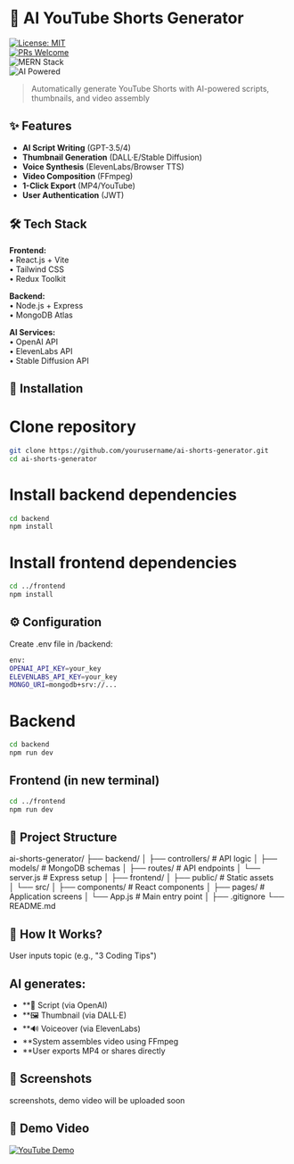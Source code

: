 # 🎥 AI YouTube Shorts Generator  

[![License: MIT](https://img.shields.io/badge/License-MIT-yellow.svg)](https://opensource.org/licenses/MIT)  
[![PRs Welcome](https://img.shields.io/badge/PRs-welcome-brightgreen.svg)](https://github.com/yourusername/ai-shorts-generator/pulls)  
![MERN Stack](https://img.shields.io/badge/Stack-MERN-61DAFB?logo=react&logoColor=white)  
![AI Powered](https://img.shields.io/badge/Powered%20by-AI-FF4F8B?logo=openai)  

> Automatically generate YouTube Shorts with AI-powered scripts, thumbnails, and video assembly  

## ✨ Features  

- **AI Script Writing** (GPT-3.5/4)  
- **Thumbnail Generation** (DALL·E/Stable Diffusion)  
- **Voice Synthesis** (ElevenLabs/Browser TTS)  
- **Video Composition** (FFmpeg)  
- **1-Click Export** (MP4/YouTube)  
- **User Authentication** (JWT)  

## 🛠 Tech Stack  

**Frontend:**  
• React.js + Vite  
• Tailwind CSS  
• Redux Toolkit  

**Backend:**  
• Node.js + Express  
• MongoDB Atlas  

**AI Services:**  
• OpenAI API  
• ElevenLabs API  
• Stable Diffusion API  

## 🚀 Installation  


# Clone repository
```bash
git clone https://github.com/yourusername/ai-shorts-generator.git
cd ai-shorts-generator
```
# Install backend dependencies
```bash
cd backend
npm install
```

# Install frontend dependencies
```bash
cd ../frontend
npm install
```


## ⚙️ Configuration
Create .env file in /backend:
```bash
env:
OPENAI_API_KEY=your_key
ELEVENLABS_API_KEY=your_key
MONGO_URI=mongodb+srv://...
```

# Backend
```bash
cd backend
npm run dev
```

## Frontend (in new terminal)
```bash
cd ../frontend
npm run dev
```

## 📂 Project Structure

ai-shorts-generator/
├── backend/
│   ├── controllers/    # API logic
│   ├── models/         # MongoDB schemas
│   ├── routes/         # API endpoints
│   └── server.js       # Express setup
│
├── frontend/
│   ├── public/         # Static assets  
│   └── src/
│       ├── components/ # React components
│       ├── pages/      # Application screens
│       └── App.js      # Main entry point
│
├── .gitignore
└── README.md

## 🌟 How It Works?
User inputs topic (e.g., "3 Coding Tips")
## AI generates:
- **📝 Script (via OpenAI)
- **🖼️ Thumbnail (via DALL·E)
- **🔊 Voiceover (via ElevenLabs)
- **System assembles video using FFmpeg
- **User exports MP4 or shares directly
## 📸 Screenshots
screenshots, demo video will be uploaded soon




## 🎥 Demo Video
[![YouTube Demo](https://img.youtube.com/vi/yourvideoid/0.jpg)](https://youtu.be/yourvideoid)
